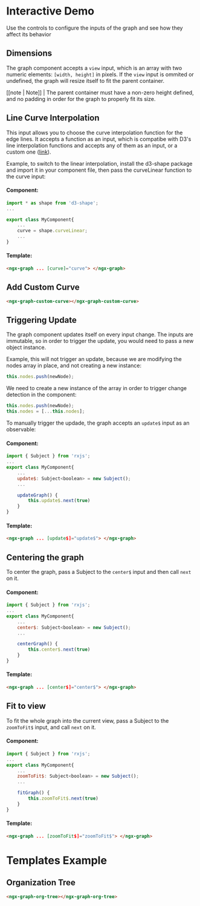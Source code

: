 # Interactive Demo

Use the controls to configure the inputs of the graph and see how they affect its behavior

<embed-stackblitz
title='NGX-GRAPH DEMO'
project-id='ngx-graph-demo'
embed-opts='{"height": 800, "clickToLoad": false, "hideExplorer": true, "hideNavigation": true, "forceEmbedLayout": true, "view": "preview"}'>
</embed-stackblitz>

## Dimensions

The graph component accepts a `view` input, which is an array with two numeric elements: `[width, height]` in pixels. If the `view` input is ommited or undefined, the graph will resize itself to fit the parent container.

[[note | Note]]
| The parent container must have a non-zero height defined, and no padding in order for the graph to properly fit its size.

## Line Curve Interpolation

This input allows you to choose the curve interpolation function for the edge lines. It accepts a function as an input, which is compatibe with D3's line interpolation functions and accepts any of them as an input, or a custom one ([link](https://github.com/d3/d3-shape/blob/master/README.md#curves)).

Example, to switch to the linear interpolation, install the d3-shape package and import it in your component file, then pass the curveLinear function to the curve input:

#### Component:

```javascript
import * as shape from 'd3-shape';
...

export class MyComponent{
    ...
    curve = shape.curveLinear;
    ...
}
```

#### Template:

```html
<ngx-graph ... [curve]="curve"> </ngx-graph>
```

## Add Custom Curve

```html { playground }
<ngx-graph-custom-curve></ngx-graph-custom-curve>
```

## Triggering Update

The graph component updates itself on every input change. The inputs are immutable, so in order to trigger the update, you would need to pass a new object instance.

Example, this will not trigger an update, because we are modifying the nodes array in place, and not creating a new instance:

```javascript
this.nodes.push(newNode);
```

We need to create a new instance of the array in order to trigger change detection in the component:

```javascript
this.nodes.push(newNode);
this.nodes = [...this.nodes];
```

To manually trigger the updade, the graph accepts an `update$` input as an observable:

#### Component:

```javascript
import { Subject } from 'rxjs';
...
export class MyComponent{
    ...
    update$: Subject<boolean> = new Subject();
    ...

    updateGraph() {
        this.update$.next(true)
    }
}
```

#### Template:

```html
<ngx-graph ... [update$]="update$"> </ngx-graph>
```

## Centering the graph

To center the graph, pass a Subject to the `center$` input and then call `next` on it.

#### Component:

```javascript
import { Subject } from 'rxjs';
...
export class MyComponent{
    ...
    center$: Subject<boolean> = new Subject();
    ...

    centerGraph() {
        this.center$.next(true)
    }
}
```

#### Template:

```html
<ngx-graph ... [center$]="center$"> </ngx-graph>
```

## Fit to view

To fit the whole graph into the current view, pass a Subject to the `zoomToFit$` input, and call `next` on it.

#### Component:

```javascript
import { Subject } from 'rxjs';
...
export class MyComponent{
    ...
    zoomToFit$: Subject<boolean> = new Subject();
    ...

    fitGraph() {
        this.zoomToFit$.next(true)
    }
}
```

#### Template:

```html
<ngx-graph ... [zoomToFit$]="zoomToFit$"> </ngx-graph>
```

# Templates Example

## Organization Tree

```html { playground }
<ngx-graph-org-tree></ngx-graph-org-tree>
```
